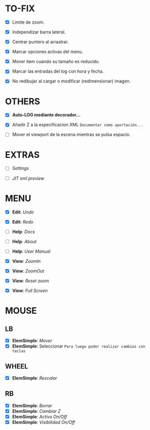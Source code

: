 # TO-FIX
- [x] Limite de zoom.
- [x] Independizar barra lateral.
- [x] Centrar puntero al arrastrar.
- [x] Marcar opciones activas del menu.
- [x] Mover item cuando su tamaño es reducido.
- [x] Marcar las entradas del log con hora y fecha.
- [x] No redibujar al cargar o modificar (redimensionar) imagen.




# OTHERS

- [x] **Auto-LOG mediante decorador...**
- [x] Añadir Z a la especificacion XML `Documentar como aportación...`
- [ ] Mover el viewport de la escena mientras se pulsa espacio.




# EXTRAS

- [ ] *Settings*
- [ ] *JIT xml preview*




# MENU

- [x] **Edit**: *Undo*
- [x] **Edit**: *Redo*
- [ ] **Help**: *Docs*
- [ ] **Help**: *About*
- [ ] **Help**: *User Manual*
- [x] **View**: *ZoomIn*
- [x] **View**: *ZoomOut*
- [x] **View**: *Reset zoom*
- [x] **View**: *Full Screen*




# MOUSE
## LB
- [x] **ElemSimple**: *Mover*
- [x] **ElemSimple**: Seleccionar `Para luego poder realizar cambios con teclas`

## WHEEL
- [x] **ElemSimple**: *Rescalar*

## RB
- [x] **ElemSimple**: *Borrar*
- [x] **ElemSimple**: *Cambiar Z*
- [x] **ElemSimple**: *Activo On/Off*
- [x] **ElemSimple**: *Visibilidad On/Off*
